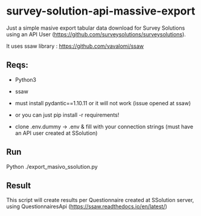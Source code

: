 # survey-solution-api-massive-export
 
Just a simple masive export tabular data download for Survey Solutions using an API User (https://github.com/surveysolutions/surveysolutions).

It uses ssaw library : https://github.com/vavalomi/ssaw

## Reqs:

- Python3

- ssaw

- must install pydantic==1.10.11 or it will not work (issue opened at ssaw) 

- or you can just pip install -r requirements!

- clone .env.dummy -> .env & fill with your connection strings (must have an API user created at SSolution)

## Run

Python ./export_masivo_ssolution.py

## Result

This script will create results per Questionnaire created at SSolution server, using QuestionnairesApi (https://ssaw.readthedocs.io/en/latest/)
